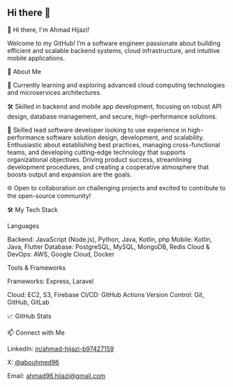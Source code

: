 ## Hi there 👋

<!--
**ahmad96hijazi/ahmad96hijazi** is a ✨ _special_ ✨ repository because its `README.md` (this file) appears on your GitHub profile.

Here are some ideas to get you started:

- 🔭 I’m currently working on ...
- 🌱 I’m currently learning ...
- 👯 I’m looking to collaborate on ...
- 🤔 I’m looking for help with ...
- 💬 Ask me about ...
- 📫 How to reach me: ...
- 😄 Pronouns: ...
- ⚡ Fun fact: ...
-->

👋 Hi there, I'm Ahmad Hijazi!

Welcome to my GitHub! I’m a software engineer passionate about building efficient and scalable backend systems, cloud infrastructure, and intuitive mobile applications.

🚀 About Me

🌱 Currently learning and exploring advanced cloud computing technologies and microservices architectures.

🛠️ Skilled in backend and mobile app development, focusing on robust API design, database management, and secure, high-performance solutions.

💼 Skilled lead software developer looking to use experience in high-performance software solution design, development, and scalability. Enthusiastic about establishing best practices, managing cross-functional teams, and developing cutting-edge technology that supports organizational objectives. Driving product success, streamlining development procedures, and creating a cooperative atmosphere that boosts output and expansion are the goals.

🌐 Open to collaboration on challenging projects and excited to contribute to the open-source community!

🛠️ My Tech Stack

Languages

Backend: JavaScript (Node.js), Python, Java, Kotlin, php
Mobile: Kotlin, Java, Flutter
Database: PostgreSQL, MySQL, MongoDB, Redis
Cloud & DevOps: AWS, Google Cloud, Docker

Tools & Frameworks

Frameworks: Express, Laravel

Cloud: EC2, S3, Firebase
CI/CD: GitHub Actions
Version Control: Git, GitHub, GitLab

<!--
🔧 Projects
Project 1: Name - Short description of the project, technologies used, and any notable features.
Project 2: Name - Brief overview, focusing on how it solves a real problem or showcases a particular skill.
Project 3: Name - Include relevant notes on performance, scalability, or user impact.
-->

📈 GitHub Stats

📫 Connect with Me

LinkedIn: [in/ahmad-hijazi-b97427159](https://www.linkedin.com/in/ahmad-hijazi-b97427159/)

X: [@abouhmed96](https://x.com/abouhmed96)

Email: [ahmad96.hijazi@gmail.com](mailto:ahmad96.hijazi@gmail.com)
